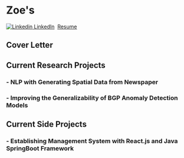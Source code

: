 # Zoe's

[![Linkedin](https://i.stack.imgur.com/gVE0j.png) LinkedIn](https://www.linkedin.com/in/zhuochengshang/)
&nbsp;[Resume](Zhuocheng_Shang_CV_Dec_06.pdf "Resume / CV")

## Cover Letter

## Current Research Projects

### - NLP with Generating Spatial Data from Newspaper
### - Improving the Generalizability of BGP Anomaly Detection Models

## Current Side Projects

### - Establishing Management System with React.js and Java SpringBoot Framework 


